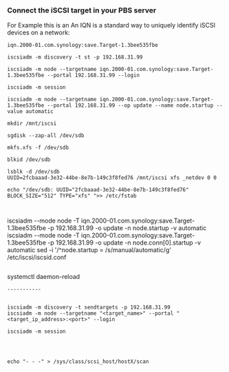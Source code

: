 ### Connect the iSCSI target in your PBS server

For Example this is an An IQN is a standard way to uniquely identify iSCSI devices on a network:
```
iqn.2000-01.com.synology:save.Target-1.3bee535fbe
```

```
iscsiadm -m discovery -t st -p 192.168.31.99

iscsiadm -m node --targetname iqn.2000-01.com.synology:save.Target-1.3bee535fbe --portal 192.168.31.99 --login

iscsiadm -m session
```

```
iscsiadm -m node --targetname iqn.2000-01.com.synology:save.Target-1.3bee535fbe --portal 192.168.31.99 --op update --name node.startup --value automatic
```

```
mkdir /mnt/iscsi

sgdisk --zap-all /dev/sdb

mkfs.xfs -f /dev/sdb

blkid /dev/sdb

```

```
lsblk -d /dev/sdb
UUID=2fcbaaad-3e32-44be-8e7b-149c3f8fed76 /mnt/iscsi xfs _netdev 0 0

echo "/dev/sdb: UUID="2fcbaaad-3e32-44be-8e7b-149c3f8fed76" BLOCK_SIZE="512" TYPE="xfs" ">> /etc/fstab
```


```


```

iscsiadm --mode node -T iqn.2000-01.com.synology:save.Target-1.3bee535fbe -p 192.168.31.99 -o update -n node.startup -v automatic
iscsiadm --mode node -T iqn.2000-01.com.synology:save.Target-1.3bee535fbe -p 192.168.31.99 -o update -n node.conn[0].startup -v automatic
sed -i '/^node.startup = /s/manual/automatic/g' /etc/iscsi/iscsid.conf
```

```
systemctl daemon-reload
```
-----------


iscsiadm -m discovery -t sendtargets -p 192.168.31.99
iscsiadm -m node --targetname "<target_name>" --portal "<target_ip_address>:<port>" --login

iscsiadm -m session




echo "- - -" > /sys/class/scsi_host/hostX/scan






